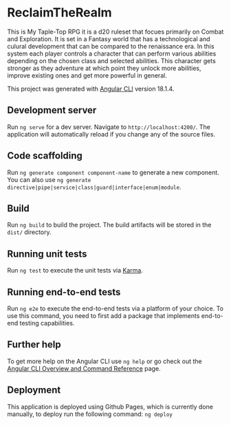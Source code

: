# ReclaimTheRealm

This is My Taple-Top RPG it is a d20 ruleset that focues primarily on Combat and Exploration.
It is set in a Fantasy world that has a technological and culural development that
can be compared to the renaissance era. In this system each player controls a character
that can perform various abilities depending on the chosen class and selected abilities. This
character gets stronger as they adventure at which point they unlock more abilities, improve
existing ones and get more powerful in general.

This project was generated with [Angular CLI](https://github.com/angular/angular-cli) version 18.1.4.

## Development server

Run `ng serve` for a dev server. Navigate to `http://localhost:4200/`. The application will automatically reload if you change any of the source files.

## Code scaffolding

Run `ng generate component component-name` to generate a new component. You can also use `ng generate directive|pipe|service|class|guard|interface|enum|module`.

## Build

Run `ng build` to build the project. The build artifacts will be stored in the `dist/` directory.

## Running unit tests

Run `ng test` to execute the unit tests via [Karma](https://karma-runner.github.io).

## Running end-to-end tests

Run `ng e2e` to execute the end-to-end tests via a platform of your choice. To use this command, you need to first add a package that implements end-to-end testing capabilities.

## Further help

To get more help on the Angular CLI use `ng help` or go check out the [Angular CLI Overview and Command Reference](https://angular.dev/tools/cli) page.

## Deployment

This application is deployed using Github Pages, which is currently done manually, to deploy run the following command:
`ng deploy`